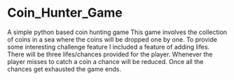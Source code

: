 # Coin_Hunter_Game
A simple python based coin hunting game
This game involves the collection of coins in a sea where the coins will be dropped one by one.
To provide some interesting challenge feature I included a feature of adding lifes.
There will be three lifes/chances provided for the player.
Whenever the player misses to catch a coin a chance will be reduced.
Once all the chances get exhausted the game ends.

